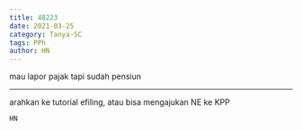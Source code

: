 ```yaml
---
title: 48223
date: 2021-03-25
category: Tanya-SC
tags: PPh
author: HN
---
```


mau lapor pajak tapi sudah pensiun

---

arahkan ke tutorial efiling, atau bisa mengajukan NE ke KPP

`HN`
